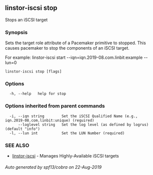 ## linstor-iscsi stop

Stops an iSCSI target

### Synopsis

Sets the target role attribute of a Pacemaker primitive to stopped.
This causes pacemaker to stop the components of an iSCSI target.

For example:
linstor-iscsi start --iqn=iqn.2019-08.com.linbit:example --lun=0

```
linstor-iscsi stop [flags]
```

### Options

```
  -h, --help   help for stop
```

### Options inherited from parent commands

```
  -i, --iqn string        Set the iSCSI Qualified Name (e.g., iqn.2019-08.com.linbit:unique) (required)
      --loglevel string   Set the log level (as defined by logrus) (default "info")
  -l, --lun int           Set the LUN Number (required)
```

### SEE ALSO

* [linstor-iscsi](linstor-iscsi.md)	 - Manages Highly-Available iSCSI targets

###### Auto generated by spf13/cobra on 22-Aug-2019
